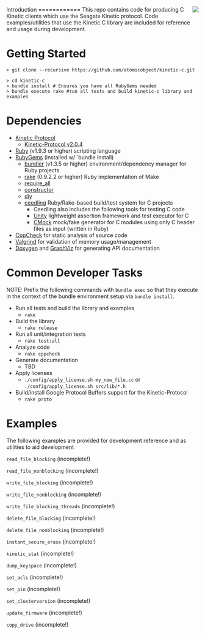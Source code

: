 <div style="float: right"><a href="https://travis-ci.org/atomicobject/kinetic-c"><img src="https://travis-ci.org/atomicobject/kinetic-c.png?branch=master" /></a></div>
Introduction
============
This repo contains code for producing C Kinetic clients which use the Seagate Kinetic protocol. Code examples/utilities that use the Kinetic C library are included for reference and usage during development.

Getting Started
================
    > git clone --recursive https://github.com/atomicobject/kinetic-c.git

    > cd kinetic-c
    > bundle install # Ensures you have all RubyGems needed
    > bundle execute rake #run all tests and build kinetic-c library and examples

Dependencies
============
* [Kinetic Protocol](https://github.com/Seagate/kinetic-protocol)
    * [Kinetic-Protocol v2.0.4](https://github.com/Seagate/kinetic-protocol/releases/tag/2.0.4)
* [Ruby](https://www.ruby-lang.org) (v1.9.3 or higher) scripting language
* [RubyGems](http://rubygems.org) (installed w/ `bundle install)
    * [bundler](http://bundler.io) (v1.3.5 or higher) environment/dependency manager for Ruby projects
    * [rake](https://github.com/jimweirich/rake) (0.9.2.2 or higher) Ruby implementation of Make
    * [require_all](https://github.com/jarmo/require_all)
    * [constructor](https://github.com/atomicobject/constructor)
    * [diy](https://github.com/atomicobject/diy)
    * [ceedling](https://github.com/ThrowTheSwitch/Ceedling) Ruby/Rake-based build/test system for C projects
        * Ceedling also includes the following tools for testing C code
        * [Unity](https://github.com/ThrowTheSwitch/Unity) lightweight assertion framework and test executor for C
        * [CMock](https://github.com/ThrowTheSwitch/CMock) mock/fake generator for C modules using only C header files as input (written in Ruby)
* [CppCheck](http://cppcheck.sourceforge.net/) for static analysis of source code
* [Valgrind](http://valgrind.org/) for validation of memory usage/management
* [Doxygen](https://github.com/doxygen) and [GraphViz](http://www.graphviz.org/) for generating API documentation

Common Developer Tasks
======================

NOTE: Prefix the following commands with `bundle exec` so that they execute in the context of the bundle environment setup via `bundle install`.

* Run all tests and build the library and examples
    * `rake`
* Build the library
    * `rake release`
* Run all unit/integration tests
    * `rake test:all`
* Analyze code
    * `rake cppcheck`
* Generate documentation
    * TBD
* Apply licenses
    * `./config/apply_license.sh my_new_file.cc` or `./config/apply_license.sh src/lib/*.h`
* Build/install Google Protocol Buffers support for the Kinetic-Protocol
    * `rake proto`

Examples
========

The following examples are provided for development reference and as utilities to aid development

`read_file_blocking` (incomplete!)

`read_file_nonblocking` (incomplete!)

`write_file_blocking` (incomplete!)

`write_file_nonblocking` (incomplete!)

`write_file_blocking_threads` (incomplete!)

`delete_file_blocking` (incomplete!)

`delete_file_nonblocking` (incomplete!)

`instant_secure_erase` (incomplete!)

`kinetic_stat` (incomplete!)

`dump_keyspace` (incomplete!)

`set_acls` (incomplete!)

`set_pin` (incomplete!)

`set_clusterversion` (incomplete!)

`update_firmware` (incomplete!)

`copy_drive` (incomplete!)
